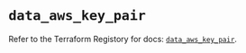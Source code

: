 # `data_aws_key_pair`

Refer to the Terraform Registory for docs: [`data_aws_key_pair`](https://www.terraform.io/docs/providers/aws/d/key_pair).
